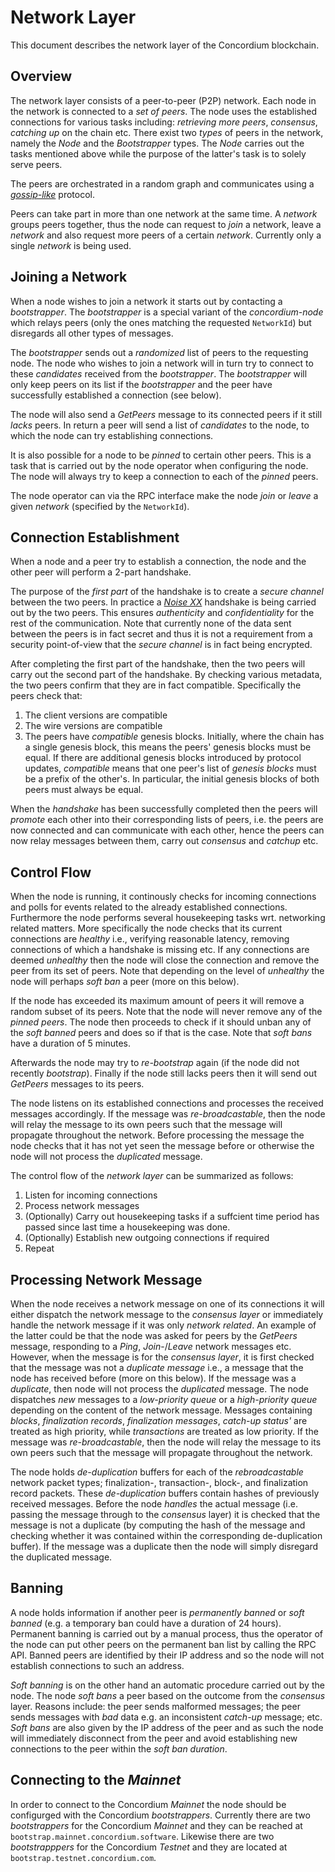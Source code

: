 # Network Layer
This document describes the network layer of the Concordium blockchain.

## Overview 
The network layer consists of a peer-to-peer (P2P) network. Each node in the network is connected to a *set of peers*. The node uses the established connections for various tasks including: *retrieving more peers*, _consensus_, _catching up_ on the chain etc. There exist two *types* of peers in the network, namely the *Node* and the *Bootstrapper* types. The *Node* carries out the tasks mentioned above while the purpose of the latter's task is to solely serve peers.

The peers are orchestrated in a random graph and communicates using a [*gossip-like*](https://en.wikipedia.org/wiki/Gossip_protocol) protocol.

Peers can take part in more than one network at the same time. A *network* groups peers together, thus the node can request to *join* a network, leave a *network* and also request more peers of a certain *network*. Currently only a single *network* is being used.

## Joining a Network
When a node wishes to join a network it starts out by contacting a *bootstrapper*. The *bootstrapper* is a special variant of the *concordium-node* which relays peers (only the ones matching the requested `NetworkId`) but disregards all other types of messages.

The *bootstrapper* sends out a *randomized* list of peers to the requesting node. The node who wishes to join a network will in turn try to connect to these *candidates* received from the *bootstrapper*. 
The *bootstrapper* will only keep peers on its list if the *bootstrapper* and the peer have successfully established a connection (see below).

The node will also send a *GetPeers* message to its connected peers if it still *lacks* peers. In return a peer will send a list of *candidates* to the node, to which the node can try establishing connections. 

It is also possible for a node to be *pinned* to certain other peers. This is a task that is carried out by the node operator when configuring the node. The node will always try to keep a connection to each of the *pinned* peers.

The node operator can via the RPC interface make the node *join* or *leave* a given *network* (specified by the `NetworkId`).

## Connection Establishment
When a node and a peer try to establish a connection, the node and the other peer will perform a 2-part handshake.

The purpose of the *first part* of the handshake is to create a *secure channel* between the two peers. In practice a [*Noise XX*](https://noiseexplorer.com/patterns/XX/) handshake is being carried out by the two peers. This ensures *authenticity* and *confidentiality* for the rest of the communication. Note that currently none of the data sent between the peers is in fact secret and thus it is not a requirement from a security point-of-view that the *secure channel* is in fact being encrypted.

After completing the first part of the handshake, then the two peers will carry out the second part of the handshake. By checking various metadata, the two peers confirm that they are in fact compatible. Specifically the peers check that:

1. The client versions are compatible
2. The wire versions are compatible
3. The peers have *compatible* genesis blocks. Initially, where the chain has a single genesis block, this means the peers' genesis blocks must be equal. If there are additional genesis blocks introduced by protocol updates, *compatible* means that one peer's list of *genesis blocks* must be a prefix of the other's. In particular, the initial genesis blocks of both peers must always be equal.

When the *handshake* has been successfully completed then the peers will *promote* each other into their corresponding lists of peers, i.e. the peers are now connected and can communicate with each other, hence the peers can now relay messages between them, carry out *consensus* and *catchup* etc.

## Control Flow
When the node is running, it continously checks for incoming connections and polls for events related to the already established connections. Furthermore the node performs several housekeeping tasks wrt. networking related matters. More specifically the node checks that its current connections are *healthy* i.e., verifying reasonable latency, removing connections of which a handshake is missing etc. If any connections are deemed *unhealthy* then the node will close the connection and remove the peer from its set of peers. Note that depending on the level of *unhealthy* the node will perhaps *soft ban* a peer (more on this below).


If the node has exceeded its maximum amount of peers it will remove a random subset of its peers. Note that the node will never remove any of the *pinned peers*. 
The node then proceeds to check if it should unban any of the *soft banned* peers and does so if that is the case. Note that *soft bans* have a duration of 5 minutes.

Afterwards the node may try to *re-bootstrap* again (if the node did not recently *bootstrap*). Finally if the node still lacks peers then it will send out *GetPeers* messages to its peers.


The node listens on its established connections and processes the received messages accordingly. If the message was *re-broadcastable*, then the node will relay the message to its own peers such that the message will propagate throughout the network. Before processing the message the node checks that it has not yet seen the message before or otherwise the node will not process the *duplicated* message. 

The control flow of the *network layer* can be summarized as follows:

1. Listen for incoming connections
2. Process network messages
3. (Optionally) Carry out housekeeping tasks if a suffcient time period has passed since last time a housekeeping was done.
4. (Optionally) Establish new outgoing connections if required
5. Repeat

## Processing Network Message
When the node receives a network message on one of its connections it will either dispatch the network message to the *consensus layer* or immediately handle the network message if it was only *network related*. An example of the latter could be that the node was asked for peers by the *GetPeers* message, responding to a *Ping*, *Join*-/*Leave* network messages etc. 
However, when the message is for the *consensus layer*, it is first checked that the message was not a *duplicate message* i.e., a message that the node has received before (more on this below). If the message was a *duplicate*, then node will not process the *duplicated* message. 
The node dispatches *new* messages to a *low-priority queue* or a *high-priority queue* depending on the content of the network message. Messages containing *blocks*, *finalization records*, *finalization messages*, *catch-up status'* are treated as high priority, while *transactions* are treated as low priority.
If the message was *re-broadcastable*, then the node will relay the message to its own peers such that the message will propagate throughout the network. 

The node holds *de-duplication* buffers for each of the *rebroadcastable* network packet types; finalization-, transaction-, block-, and finalization record packets. These *de-duplication* buffers contain hashes of previously received messages. Before the node *handles* the actual message (i.e. passing the message through to the *consensus* layer) it is checked that the message is not a duplicate (by computing the hash of the message and checking whether it was contained within the corresponding de-duplication buffer). If the message was a duplicate then the node will simply disregard the duplicated message. 

## Banning
A node holds information if another peer is *permanently banned* or *soft banned* (e.g. a temporary ban could have a duration of 24 hours). 
Permanent banning is carried out by a manual process, thus the operator of the node can put other peers on the permanent ban list by calling the RPC API. Banned peers are identified by their IP address and so the node will not establish connections to such an address.

*Soft banning* is on the other hand an automatic procedure carried out by the node. The node *soft bans* a peer based on the outcome from the *consensus* layer. Reasons include: the peer sends malformed messages; the peer sends messages with *bad* data e.g. an inconsistent *catch-up* message; etc. *Soft bans* are also given by the IP address of the peer and as such the node will immediately disconnect from the peer and avoid establishing new connections to the peer within the *soft ban duration*.

## Connecting to the *Mainnet*
In order to connect to the Concordium *Mainnet* the node should be configurged with the Concordium *bootstrappers*. Currently there are two *bootstrappers* for the Concordium *Mainnet* and they can be reached at `bootstrap.mainnet.concordium.software`. Likewise there are two *bootstrapppers* for the Concordium *Testnet* and they are located at `bootstrap.testnet.concordium.com`.

